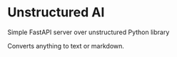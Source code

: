 # Unstructured AI

Simple FastAPI server over unstructured Python library

Converts anything to text or markdown.
